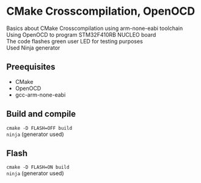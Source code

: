 # CMake Crosscompilation, OpenOCD  
Basics about CMake Crosscompilation using arm-none-eabi toolchain  
Using OpenOCD to program STM32F410RB NUCLEO board  
The code flashes green user LED for testing purposes  
Used Ninja generator  

## Preequisites  
* CMake
* OpenOCD  
* gcc-arm-none-eabi
  
## Build and compile  
<code>cmake -D FLASH=OFF build </code>  
<code>ninja</code> (generator used)

## Flash
<code>cmake -D FLASH=ON build</code>  
<code>ninja</code> (generator used)

